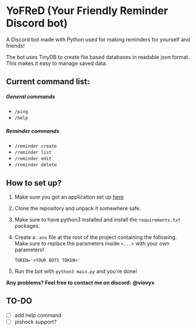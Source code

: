 # YoFReD (Your Friendly Reminder Discord bot)

A Discord bot made with Python used for making reminders for yourself and friends!

The bot uses TinyDB to create file based databases in readable json format. This makes it easy to manage saved data.

## Current command list:

##### General commands
- `/ping`
- `/help`

##### Reminder commands
- `/reminder create`
- `/reminder list`
- `/reminder edit`
- `/reminder delete`

## How to set up?
1) Make sure you got an application set up [here](https://discord.com/developers/applications)
   
2) Clone the repository and unpack it somewhere safe.

3) Make sure to have python3 installed and install the `requirements.txt` packages.

4) Create a `.env` file at the root of the project containing the following.
Make sure to replace the parameters inside `<...>` with your own parameters!

    ```dotenv
    TOKEN='<YOUR BOTS TOKEN>'
    ```
5) Run the bot with `python3 main.py` and you're done!

**Any problems? Feel free to contact me on discord: @viovyx**

## TO-DO

- [ ] add help command
- [ ] pishock support?
